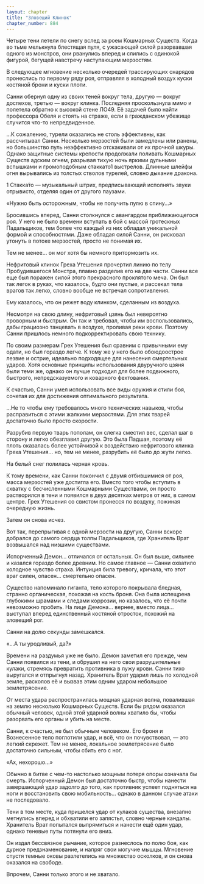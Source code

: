 ```yaml
---
layout: chapter
title: "Зловещий Клинок"
chapter_number: 884
---
```


Четыре тени летели по снегу вслед за роем Кошмарных Существ. Когда во тьме мелькнула блестящая пуля, с ужасающей силой разорвавшая одного из монстров, они рванулись вперед и слились с одинокой фигурой, бегущей навстречу наступающим мерзостям.

В следующее мгновение несколько очередей трассирующих снарядов пронеслись по первому ряду роя, отправляя в холодный воздух куски костяной брони и куски плоти.

Санни обернул одну из своих теней вокруг тела, другую — вокруг доспехов, третью — вокруг клинка. Последняя проскользнула мимо и полетела обратно к высокой стене ЛО49. Её задачей было найти профессора Обеля и стоять на страже, если в гражданском убежище случится что-то непредвиденное.

...К сожалению, турели оказались не столь эффективны, как рассчитывал Санни. Несколько мерзостей были замедлены или ранены, но большинство пуль неэффективно отскакивали от их прочной шкуры. Однако защитные системы крепости продолжали поливать Кошмарных Существ адским огнем, разрывая тихую ночь яркими дульными вспышками и громоподобным стаккато1 выстрелов. Длинные шлейфы огня вырывались из толстых стволов турелей, словно дыхание дракона.

1 Стакка́то — музыкальный штрих, предписывающий исполнять звуки отрывисто, отделяя один от другого паузами.

«Нужно быть осторожным, чтобы не получить пулю в спину...»

Бросившись вперед, Санни столкнулся с авангардом приближающегося роя. У него не было времени вступать в бой с массой гротескных Падальщиков, тем более что каждый из них обладал уникальной формой и способностями. Даже обладая силой Санни, он рисковал утонуть в потоке мерзостей, просто не понимая их.

Тем не менее... он мог хотя бы немного притормозить их.

Нефритовый клинок Греха Утешения прочертил линию по телу Пробудившегося Монстра, плавно разделив его на две части. Санни все еще был поражен силой этого прекрасного проклятого меча. Он был так легок в руках, что казалось, будто они пустые, и рассекал тела врагов так легко, словно вообще не встречал сопротивления.

Ему казалось, что он режет воду клинком, сделанным из воздуха.

Несмотря на свою длину, нефритовый цзянь был невероятно проворным и быстрым. Он так и требовал, чтобы им воспользовались, дабы грациозно танцевать в воздухе, проливая реки крови. Поэтому Санни пришлось немного подкорректировать свою технику.

По своим размерам Грех Утешения был сравним с привычными ему одати, но был гораздо легче. К тому же у него было обоюдоострое лезвие и острие, идеально подходящее для нанесения смертельных ударов. Хотя основные принципы использования двуручного цзяня были теми же, однако он лучше подходил для более подвижного, быстрого, непредсказуемого и коварного фехтования.

К счастью, Санни умел использовать все виды оружия и стили боя, сочетая их для достижения оптимального результата.

...Не то чтобы ему требовалось много технических навыков, чтобы расправиться с этими жалкими мерзостями. Для этих тварей достаточно было просто скорости.

Разрубив первую тварь пополам, он слегка сместил вес, сделал шаг в сторону и легко обезглавил другую. Это была Падшая, поэтому её плоть оказалась более устойчивой к воздействию нефритового клинка Греха Утешения... но, тем не менее, разрубить её было до жути легко.

На белый снег полилась черная кровь.

К тому времени, как Санни покончил с двумя отбившимися от роя, масса мерзостей уже достигла его. Вместо того чтобы вступить в схватку с бесчисленными Кошмарными Существами, он просто растворился в тени и появился в двух десятках метров от них, в самом центре. Грех Утешения со свистом пронесся по воздуху, пожиная очередную жизнь.

Затем он снова исчез.

Вот так, перепрыгивая с одной мерзости на другую, Санни вскоре добрался до самого сердца толпы Падальщиков, где Хранитель Врат возвышался над низшими существами.

Испорченный Демон... отличался от остальных. Он был выше, сильнее и казался гораздо более древним. Но самое главное — Санни охватило холодное чувство страха. Интуиция била тревогу, кричала, что этот враг силен, опасен... смертельно опасен.

Существо напоминало гиганта, тело которого покрывала бледная, странно органическая, похожая на кость броня. Она была испещрена глубокими шрамами и следами коррозии, но казалось, что её почти невозможно пробить. На лице Демона... вернее, вместо лица... выступал вперед единственный костяной отросток, похожий на зловещий рог.

Санни на долю секунды замешкался.

«...А ты уродливый, да?»

Времени на раздумья уже не было. Демон заметил его прежде, чем Санни появился из тени, и обрушил на него свои разрушительные кулаки, стремясь превратить противника в лужу крови. Санни тихо выругался и отпрыгнул назад. Хранитель Врат ударил лишь по холодной земле, расколов её и вызвав этим одним ударом небольшое землетрясение.

От места удара распространилась мощная ударная волна, повалившая на землю несколько Кошмарных Существ. Если бы рядом оказался обычный человек, одной этой ударной волны хватило бы, чтобы разорвать его органы и убить на месте.

Санни, к счастью, не был обычным человеком. Его броня и Вознесенное тело поглотили удар, и всё, что он почувствовал, — это легкий скрежет. Тем не менее, локальное землетрясение было достаточно сильным, чтобы сбить его с ног.

«Ах, нехорошо...»

Обычно в битве с чем-то настолько мощным потеря опоры означала бы смерть. Испорченный Демон был достаточно быстр, чтобы нанести завершающий удар задолго до того, как противник успеет подняться на ноги и восстановить свою мобильность... однако в данном случае атаки не последовало.

Тени в том месте, куда пришелся удар от кулаков существа, внезапно метнулись вперед и обхватили его запястья, словно черные кандалы. Хранитель Врат попытался выпрямиться и нанести ещё один удар, однако теневые путы потянули его вниз.

Он издал бессвязное рычание, которое разнеслось по полю боя, как дурное предзнаменование, и напряг свои могучие мышцы. Мгновение спустя темные оковы разлетелись на множество осколков, и он снова оказался на свободе.

Впрочем, Санни только этого и не хватало.